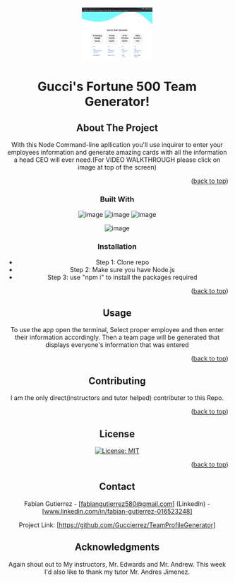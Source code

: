 
<a name="readme-top"></a>

<!-- PROJECT LOGO -->
<br />
<div align="center">
  <a href="https://drive.google.com/file/d/1DfoRhCNxpoF0iJUouIVg40YYrPGHkfLJ/view">
    <img src= "./assets/TeamGenerator.png" alt="Logo" width="160" height="120">
  </a>

  <h1 align="center">Gucci's  Fortune 500 Team Generator!</h1>



<!-- ABOUT THE PROJECT -->
## About The Project

With this Node Command-line apllication you'll use inquirer to enter your employees information and generate amazing cards with all the information a head CEO will ever need.(For VIDEO WALKTHROUGH please click on image at top of the screen)


<p align="right">(<a href="#readme-top">back to top</a>)</p>



### Built With

![image](https://img.shields.io/badge/HTML5-E34F26?style=for-the-badge&logo=html5&logoColor=white)
![image](https://img.shields.io/badge/CSS3-1572B6?style=for-the-badge&logo=css3&logoColor=white)
![image](https://img.shields.io/badge/JavaScript-323330?style=for-the-badge&logo=javascript&logoColor=F7DF1E)

![image](https://img.shields.io/badge/Node.js-339933?style=for-the-badge&logo=nodedotjs&logoColor=white)





### Installation

* Step 1: Clone repo
* Step 2: Make sure you have Node.js
* Step 3: use "npm i" to install the packages required

<p align="right">(<a href="#readme-top">back to top</a>)</p>



<!-- USAGE EXAMPLES -->
## Usage
To use the app open the terminal, Select proper employee and then enter their information accordingly. Then a team page will be generated that displays everyone's information that was entered 

<p align="right">(<a href="#readme-top">back to top</a>)</p>





<!-- CONTRIBUTING -->
## Contributing

I am the only direct(instructors and tutor helped) contributer to this Repo.

<p align="right">(<a href="#readme-top">back to top</a>)</p>



<!-- LICENSE -->
## License

[![License: MIT](https://img.shields.io/badge/License-MIT-yellow.svg)](https://opensource.org/licenses/MIT)


<p align="right">(<a href="#readme-top">back to top</a>)</p>



<!-- CONTACT -->
## Contact

Fabian Gutierrez - [fabiangutierrez580@gmail.com]
(LinkedIn) - [www.linkedin.com/in/fabian-gutierrez-016523248]


Project Link: [https://github.com/Guccierrez/TeamProfileGenerator]






<!-- ACKNOWLEDGMENTS -->
## Acknowledgments
Again shout out to My instructors, Mr. Edwards and Mr. Andrew. This week I'd also like to thank my tutor Mr. Andres Jimenez.


<!-- MARKDOWN LINKS & IMAGES -->
